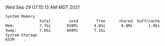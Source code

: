 Wed Sep 29 07:15:13 AM MDT 2021
```bash
System Memory
               total        used        free      shared  buff/cache   available
Mem:           7.7Gi       928Mi       4.8Gi       8.0Mi       1.9Gi       6.4Gi
Swap:          7.6Gi       604Mi       7.1Gi
System Storage
653M	.
```

